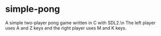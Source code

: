 # simple-pong
A simple two-player pong game written in C with SDL2.\n
The left player uses A and Z keys and the right player uses M and K keys.
